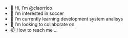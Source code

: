 - 👋 Hi, I’m @claorrico
- 👀 I’m interested in soccer
- 🌱 I’m currently learning development system analisys
- 💞️ I’m looking to collaborate on 
- 📫 How to reach me ...

<!---
claorrico/claorrico is a ✨ special ✨ repository because its `README.md` (this file) appears on your GitHub profile.
You can click the Preview link to take a look at your changes.
--->
